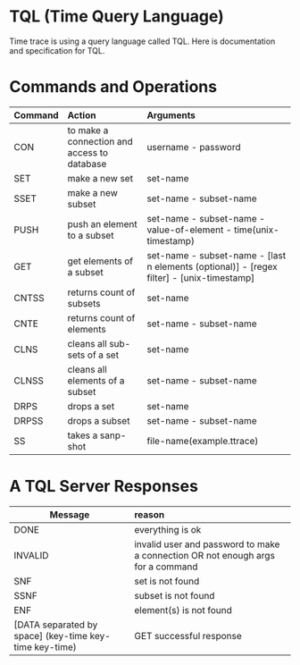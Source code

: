 # TQL (Time Query Language)

Time trace is using a query language called TQL. Here is documentation and specification for TQL.  


# Commands and Operations

| Command   |      Action      |  Arguments |
|----------|:-------------|:------|
| CON |  to make a connection and access to database | username - password |
| SET |    make a new set   | set-name |
| SSET | make a new subset | set-name - subset-name |
| PUSH | push an element to a subset | set-name - subset-name - value-of-element - time(unix-timestamp) |
| GET | get elements of a subset | set-name - subset-name - [last n elements (optional)] - [regex filter] - [unix-timestamp]|
| CNTSS | returns count of subsets | set-name |
| CNTE | returns count of elements | set-name - subset-name |
| CLNS | cleans all sub-sets of a set | set-name |
| CLNSS | cleans all elements of a subset | set-name - subset-name |
| DRPS | drops a set | set-name |
| DRPSS | drops a subset | set-name - subset-name |
| SS | takes a sanp-shot | file-name(example.ttrace) |


# A TQL Server Responses

| Message   |      reason      | 
|----------|:-------------|
| DONE | everything is ok |
| INVALID | invalid user and password to make a connection OR not enough args for a command |
| SNF | set is not found |
| SSNF | subset is not found |
| ENF | element(s) is not found |
| [DATA separated by space] (key-time key-time key-time) | GET successful response |

